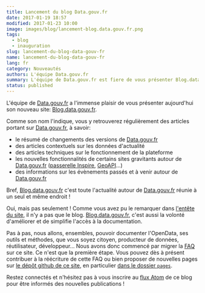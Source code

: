 ```yaml
---
title: Lancement du blog Data.gouv.fr
date: 2017-01-19 18:57
modified: 2017-01-23 10:00
image: images/blog/lancement-blog.data.gouv.fr.png
tags:
  - blog
  - inauguration
slug: lancement-du-blog-data-gouv-fr
name: lancement-du-blog-data-gouv-fr
lang: fr
category: Nouveautés
authors: L'équipe Data.gouv.fr
summary: L'équipe de Data.gouv.fr est fiere de vous présenter Blog.data.gouv.fr
status: published
---
```


L'équipe de [Data.gouv.fr][] a l'immense plaisir de vous présenter aujourd'hui son nouveau site:
[Blog.data.gouv.fr][].

Comme son nom l'indique, vous y retrouverez régulièrement des articles portant sur [Data.gouv.fr][],
à savoir:

- le résumé de changements des versions de [Data.gouv.fr][]
- des articles contextuels sur les données d'actualité
- des articles techniques sur le fonctionnement de la plateforme
- les nouvelles fonctionnalités de certains sites gravitants autour de [Data.gouv.fr][]
  ([passerelle Inspire][], [GeoAPI][]...)
- des informations sur les évènements passés et à venir autour de [Data.gouv.fr][]

Bref, [Blog.data.gouv.fr][] c'est toute l'actualité autour de [Data.gouv.fr][]
réunie à un seul et même endroit !

Oui, mais pas seulement ! Comme vous avez pu le remarquer dans
[<span class="fa fa-arrow-circle-up"></span> l'entête du site](#),
il n'y a pas que le blog.
[Blog.data.gouv.fr][], c'est aussi la volonté d'améliorer et de simplifie l'accès à la documentation.

Pas à pas, nous allons, ensembles, pouvoir documenter l'OpenData, ses outils et méthodes,
que vous soyez citoyen, producteur de données, réutilisateur, développeur...
Nous avons donc commencé par migrer la [FAQ]({filename}/pages/fr/faq.md) sur ce site.
Ce n'est que la première étape.
Vous pouvez dès à présent contribuer à la réécriture de cette FAQ ou bien proposer de nouvelles pages
sur [le dépôt github de ce site][github], en particulier [dans le dossier `pages`][github-pages].

Restez connectés et n'hésitez pas à vous inscrire au [flux Atom][atom] de ce blog pour
être informés des nouvelles publications !


[Data.gouv.fr]: https://www.data.gouv.fr/
[Blog.data.gouv.fr]: https://blog.data.gouv.fr/
[passerelle Inspire]: https://inspire.data.gouv.fr/
[GeoAPI]: https://docs.geo.api.gouv.fr/
[github]: https://github.com/etalab/blog.data.gouv.fr/
[github-pages]: https://github.com/etalab/blog.data.gouv.fr/tree/master/pages
[atom]: https://blog.data.gouv.fr/feeds/all.atom
